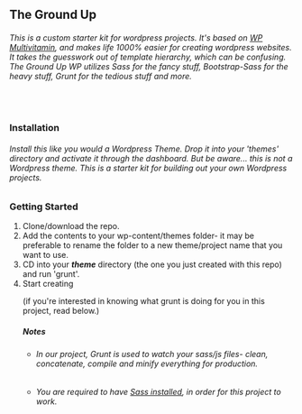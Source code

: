 <h2>The Ground Up</h2>

<h6>This is a custom starter kit for wordpress projects. It's based on <a href="https://github.com/stefanerickson/wp-multivitamin" target="_blank">WP Multivitamin</a>, and makes life 1000% easier for creating wordpress websites. It takes the guesswork out of template hierarchy, which can be confusing. The Ground Up WP utilizes Sass for the fancy stuff, Bootstrap-Sass for the heavy stuff, Grunt for the tedious stuff and more.</h6>

<br>
<h3>Installation</h3>
<h6>Install this like you would a Wordpress Theme. Drop it into your 'themes' directory and activate it through the dashboard. But be aware... this is <em>not</em> a Wordpress theme. This is a starter kit for building out your own Wordpress projects.</h6>


<h3>Getting Started</h3>
<ol>
  <li>Clone/download the repo.</li>
  <li>Add the contents to your wp-content/themes folder- it may be preferable to rename the folder to a new theme/project name that you want to use.</li>
  <li>CD into your <strong><em>theme</em></strong> directory (the one you just created with this repo) and run 'grunt'.</li>
  <li>Start creating</li>
  <p>(if you're interested in knowing what grunt is doing for you in this project, read below.)</p>


<h5>Notes</h5>
<ul>
<li><h6>In our project, Grunt is used to watch your sass/js files- clean, concatenate, compile and minify everything for production.</h6></li>
<li><h6>You are required to have <a href="http://thesassway.com/beginner/getting-started-with-sass-and-compass" target="_blank">Sass installed</a>, in order for this project to work.</h6></li>
</ul>
